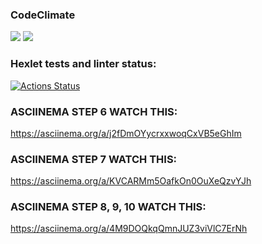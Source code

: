 ### CodeClimate
<p>
<a href="https://codeclimate.com/github/NiceBruce/java-project-71/maintainability"><img src="https://api.codeclimate.com/v1/badges/7bbfaa03c914c018449f/maintainability" /></a>
<a href="https://codeclimate.com/github/NiceBruce/java-project-71/test_coverage"><img src="https://api.codeclimate.com/v1/badges/7bbfaa03c914c018449f/test_coverage" /></a> </p>

### Hexlet tests and linter status:
[![Actions Status](https://github.com/NiceBruce/java-project-71/workflows/hexlet-check/badge.svg)](https://github.com/NiceBruce/java-project-71/actions)


### ASCIINEMA STEP 6 WATCH THIS:
https://asciinema.org/a/j2fDmOYycrxxwoqCxVB5eGhIm

### ASCIINEMA STEP 7 WATCH THIS:
https://asciinema.org/a/KVCARMm5OafkOn0OuXeQzvYJh

### ASCIINEMA STEP 8, 9, 10 WATCH THIS:
https://asciinema.org/a/4M9DOQkqQmnJUZ3viVlC7ErNh